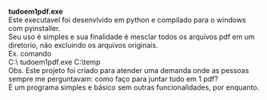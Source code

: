 <B> tudoem1pdf.exe </B>
</br>
Este executavel foi desenvlvido em python e compilado para o windows com pyinstaller.
</br>
Seu uso é simples e sua finalidade é mesclar todos os arquivos pdf em um diretorio, não excluindo os arquivos originais.
</br>
Ex. comando
</br>
C:\ tudoem1pdf.exe C:\temp
</br>
Obs. Este projeto foi criado para atender uma demanda onde as pessoas sempre me perguntavam: como faço para juntar tudo em 1 pdf?
</br>
É um programa simples e básico sem outras funcionalidades, por enquanto.
